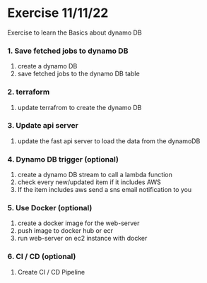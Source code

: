 # Exercise 11/11/22

Exercise to learn the Basics about dynamo DB

### 1. Save fetched jobs to dynamo DB
1. create a dynamo DB
1. save fetched jobs to the dynamo DB table


### 2. terraform 
1. update terrafrom to create the dynamo DB

### 3. Update api server 
1. update the fast api server to load the data from the dynamoDB

### 4. Dynamo DB trigger (optional)
1. create a dynamo DB stream to call a lambda function
1. check every new/updated item if it includes AWS
1. If the item includes aws send a sns email notification to you

### 5. Use Docker (optional)
1. create a docker image for the web-server
1. push image to docker hub or ecr
1. run web-server on ec2 instance with docker

### 6. CI / CD (optional)
1. Create CI / CD Pipeline

